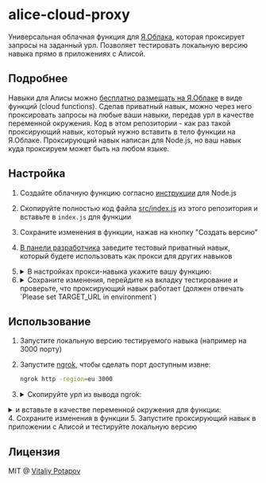 # alice-cloud-proxy

Универсальная облачная функция для [Я.Облака](https://cloud.yandex.ru), которая проксирует запросы на заданный урл.
Позволяет тестировать локальную версию навыка прямо в приложениях с Алисой.

## Подробнее
Навыки для Алисы можно [бесплатно размещать на Я.Облаке](https://yandex.ru/blog/dialogs/navyki-alisy-teper-mozhno-razmeschat-v-yandeks-oblake-besplatno-i-prosto) в виде функций (cloud functions).
Сделав приватный навык, можно через него проксировать запросы на любые ваши навыки, передав урл в качестве переменной окружения.
Код в этом репозитории - как раз такой проксирующий навык, который нужно вставить в тело функции на Я.Облаке.
Проксирующий навык написан для Node.js, но ваш навык куда проксируем может быть на любом языке.

## Настройка

1. Создайте облачную функцию согласно [инструкции](https://yandex.ru/dev/dialogs/alice/doc/deploy-ycloud-function-docpage/) для Node.js
2. Скопируйте полностью код файла [src/index.js](https://github.com/vitalets/alice-cloud-proxy/blob/master/src/index.js) из этого репозитория и вставьте в `index.js` для функции
3. Сохраните изменения в функции, нажав на кнопку "Создать версию"
4. [В панели разработчика](https://yandex.ru/dev/dialogs/alice/doc/publish-docpage/#publish) заведите тестовый приватный навык, который будете использовать как прокси для других навыков
5. <details>
     <summary>В настройках прокси-навыка укажите вашу функцию:</summary>
   
     ![image](https://user-images.githubusercontent.com/1473072/66268276-79c6c280-e844-11e9-83c5-15fe37c32583.png)
   </details>
   
6. <details>
     <summary>Сохраните изменения, перейдите на вкладку тестирование и проверьте, что проксирующий навык работает (должен отвечать `Please set TARGET_URL in environment`)</summary>
   ![image](https://user-images.githubusercontent.com/1473072/66268399-b47d2a80-e845-11e9-97d3-11be682d94f6.png)
  </details>

## Использование

1. Запустите локальную версию тестируемого навыка (например на 3000 порту)
2. Запустите [ngrok](https://ngrok.com/), чтобы сделать порт доступным извне:
   ```bash
   ngrok http -region=eu 3000
   ```
3. <details>
    <summary>Скопируйте урл из вывода ngrok:</summary>
     
    ![image](https://user-images.githubusercontent.com/1473072/66268339-125d4280-e845-11e9-901c-488a41305ba7.png)
  </details>
  
  <details>
    <summary>и вставьте в качестве переменной окружения для функции:</summary>
  
   ![image](https://user-images.githubusercontent.com/1473072/66268348-328d0180-e845-11e9-9578-adaf2812dca1.png)
 </details>  
4. Сохраните изменения в функции 
5. Запустите проксирующий навык в приложении с Алисой и тестируйте локальную версию

## Лицензия
MIT @ [Vitaliy Potapov](https://github.com/vitalets)
